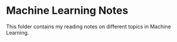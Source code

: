 # Machine Learning Notes 

This folder contains my reading notes on different topics in Machine Learning.
